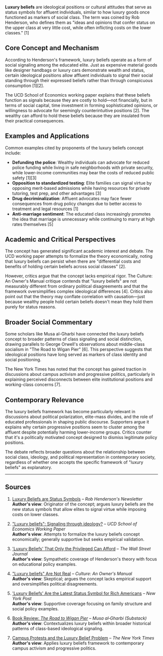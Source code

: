 **Luxury beliefs** are ideological positions or cultural attitudes that serve as status symbols for affluent individuals, similar to how luxury goods once functioned as markers of social class. The term was coined by Rob Henderson, who defines them as "ideas and opinions that confer status on the upper class at very little cost, while often inflicting costs on the lower classes." [1]

## Core Concept and Mechanism

According to Henderson's framework, luxury beliefs operate as a form of social signaling among the educated elite. Just as expensive material goods like designer handbags or luxury cars demonstrate wealth and status, certain ideological positions allow affluent individuals to signal their social standing through their expressed beliefs rather than through conspicuous consumption [1][2]. 

The UCD School of Economics working paper explains that these beliefs function as signals because they are costly to hold—not financially, but in terms of social capital, time investment in forming sophisticated opinions, or willingness to advocate for seemingly counterintuitive positions [2]. The wealthy can afford to hold these beliefs because they are insulated from their practical consequences.

## Examples and Applications

Common examples cited by proponents of the luxury beliefs concept include:

- **Defunding the police**: Wealthy individuals can advocate for reduced police funding while living in safe neighborhoods with private security, while lower-income communities may bear the costs of reduced public safety [1][3]
- **Opposition to standardized testing**: Elite families can signal virtue by opposing merit-based admissions while having resources for private tutoring, test prep, and other advantages [3]
- **Drug decriminalization**: Affluent advocates may face fewer consequences from drug policy changes due to better access to treatment and legal resources [1]
- **Anti-marriage sentiment**: The educated class increasingly promotes the idea that marriage is unnecessary while continuing to marry at high rates themselves [5]

## Academic and Critical Perspectives

The concept has generated significant academic interest and debate. The UCD working paper attempts to formalize the theory economically, noting that luxury beliefs can persist when there are "differential costs and benefits of holding certain beliefs across social classes" [2]. 

However, critics argue that the concept lacks empirical rigor. The Culture: An Owner's Manual critique contends that "luxury beliefs" are not measurably different from ordinary political disagreements and that the framework oversimplifies complex ideological differences [4]. Critics also point out that the theory may conflate correlation with causation—just because wealthy people hold certain beliefs doesn't mean they hold them purely for status reasons.

## Broader Social Commentary

Some scholars like Musa al-Gharbi have connected the luxury beliefs concept to broader patterns of class signaling and social distinction, drawing parallels to George Orwell's observations about middle-class socialism in "The Road to Wigan Pier" [6]. This perspective suggests that ideological positions have long served as markers of class identity and social positioning.

The New York Times has noted that the concept has gained traction in discussions about campus activism and progressive politics, particularly in explaining perceived disconnects between elite institutional positions and working-class concerns [7].

## Contemporary Relevance

The luxury beliefs framework has become particularly relevant in discussions about political polarization, elite-mass divides, and the role of educated professionals in shaping public discourse. Supporters argue it explains why certain progressive positions seem to cluster among the affluent despite potentially harming lower-income groups. Critics counter that it's a politically motivated concept designed to dismiss legitimate policy positions.

The debate reflects broader questions about the relationship between social class, ideology, and political representation in contemporary society, regardless of whether one accepts the specific framework of "luxury beliefs" as explanatory.

---

## Sources

1. [Luxury Beliefs are Status Symbols](https://www.robkhenderson.com/p/status-symbols-and-the-struggle-for) – *Rob Henderson's Newsletter*  
   **Author's view**: Originator of the concept; argues luxury beliefs are the new status symbols that allow elites to signal virtue while imposing costs on lower classes.

2. ["Luxury beliefs": Signaling through ideology?](https://www.ucd.ie/economics/t4media/WP2024_10.pdf) – *UCD School of Economics Working Paper*  
   **Author's view**: Attempts to formalize the luxury beliefs concept economically; generally supportive but seeks empirical validation.

3. ['Luxury Beliefs' That Only the Privileged Can Afford](https://www.wsj.com/us-news/education/luxury-beliefs-that-only-the-privileged-can-afford-7f6b8a16) – *The Wall Street Journal*  
   **Author's view**: Sympathetic coverage of Henderson's theory with focus on educational policy examples.

4. ["Luxury beliefs" Are Not Real](https://culture.ghost.io/are-luxury-beliefs-a-real-thing-and-are-they-eroding-society/) – *Culture: An Owner's Manual*  
   **Author's view**: Skeptical; argues the concept lacks empirical support and oversimplifies political disagreements.

5. ['Luxury Beliefs' Are the Latest Status Symbol for Rich Americans](https://nypost.com/2019/08/17/luxury-beliefs-are-the-latest-status-symbol-for-rich-americans/) – *New York Post*  
   **Author's view**: Supportive coverage focusing on family structure and social policy examples.

6. [Book Review: *The Road to Wigan Pier*](https://musaalgharbi.substack.com/p/book-review-the-road-to-wigan-pier) – *Musa al‑Gharbi (Substack)*  
   **Author's view**: Contextualizes luxury beliefs within broader historical patterns of class-based ideological signaling.

7. [Campus Protests and the Luxury Belief Problem](https://www.nytimes.com/2024/07/10/opinion/campus-protests-progressive-henderson.html) – *The New York Times*  
   **Author's view**: Applies luxury beliefs framework to contemporary campus activism and progressive politics.